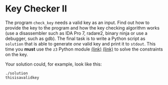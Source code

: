 # Key Checker II

The program `check_key` needs a valid key as an input. Find out how to provide the key to the program and how the key checking algorithm works (use a disassembler such as IDA Pro 7, radare2, binary ninja or use a debugger, such as gdb).
The final task is to write a Python script as `solution` that is able to generate *one* valid key and print it to `stdout`. This time you **must** use the `z3` Python module [(link)](https://github.com/Z3Prover/z3) [(link)](https://ericpony.github.io/z3py-tutorial/guide-examples.htm) to solve the constraints on the key.

Your solution could, for example, look like this:

```shell
./solution
thisisavalidkey
```


